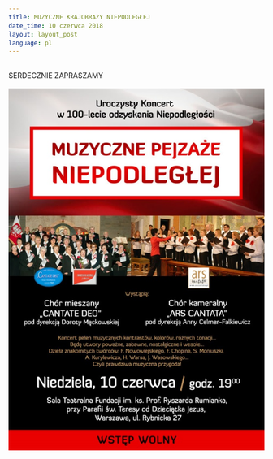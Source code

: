 ```yaml
---
title: MUZYCZNE KRAJOBRAZY NIEPODLEGŁEJ
date_time: 10 czerwca 2018
layout: layout_post
language: pl
---
```

<br>
SERDECZNIE ZAPRASZAMY
<br>
<br>
<img src="/img/posters/Niepodlegla_10_A3_2.jpg" alt="Pasyjny_Faustyna">
<br>
<br>



